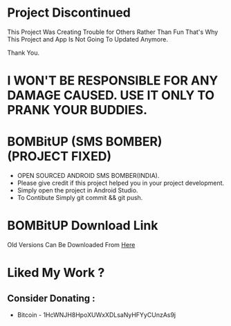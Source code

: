 # Project Discontinued
This Project Was Creating Trouble for Others Rather Than Fun That's Why This Project and App Is Not Going To Updated Anymore.

Thank You.

# I WON'T BE RESPONSIBLE FOR ANY DAMAGE CAUSED. USE IT ONLY TO PRANK YOUR BUDDIES.

# BOMBitUP (SMS BOMBER) (PROJECT FIXED)
* OPEN SOURCED ANDROID SMS BOMBER(INDIA).
* Please give credit if this project helped you in your project development.
* Simply open the project in Android Studio.
* To Contibute Simply git commit && git push.


# BOMBitUP Download Link

Old Versions Can Be Downloaded From [Here](https://github.com/romreviewer/BOMBitUP/releases)


# Liked My Work ? 
## Consider Donating :
* Bitcoin - 1HcWNJH8HpoXUWxXDLsaNyHFYyCUnzAs9j
